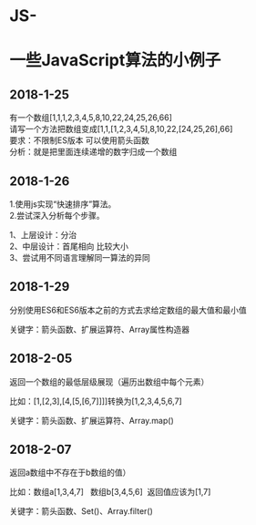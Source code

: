 # JS-
<h1>一些JavaScript算法的小例子</h1>

<h2>2018-1-25</h2>

有一个数组[1,1,1,2,3,4,5,8,10,22,24,25,26,66]</br>
请写一个方法把数组变成[1,1,[1,2,3,4,5],8,10,22,[24,25,26],66]</br>
要求：不限制ES版本 可以使用箭头函数</br>
分析：就是把里面连续递增的数字归成一个数组</br>

<h2>2018-1-26</h2>

1.使用js实现“快速排序”算法。</br>
2.尝试深入分析每个步骤。</br>

1、上层设计：分治</br>
2、中层设计：首尾相向 比较大小</br>
3、尝试用不同语言理解同一算法的异同</br>

<h2>2018-1-29</h2>

分别使用ES6和ES6版本之前的方式去求给定数组的最大值和最小值</br>

关键字：箭头函数、扩展运算符、Array属性构造器

<h2>2018-2-05</h2>

返回一个数组的最低层级展现（遍历出数组中每个元素）</br>

比如：[1,[2,3],[4,[5,[6,7]]]]转换为[1,2,3,4,5,6,7]

关键字：箭头函数、扩展运算符、Array.map()


<h2>2018-2-07</h2>

返回a数组中不存在于b数组的值）</br>

比如：数组a[1,3,4,7]   数组b[3,4,5,6]  返回值应该为[1,7]

关键字：箭头函数、Set()、Array.filter()
